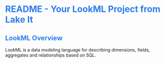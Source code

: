 <h1><span style="color:#2d7eea">README - Your LookML Project from Lake It</span></h1>

<h2><span style="color:#2d7eea">LookML Overview</span></h2>

LookML is a data modeling language for describing dimensions, fields, aggregates and relationships based on SQL.
